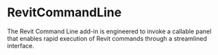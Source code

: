 # RevitCommandLine
The Revit Command Line add-in is engineered to invoke a callable panel that enables rapid execution of Revit commands through a streamlined interface.

